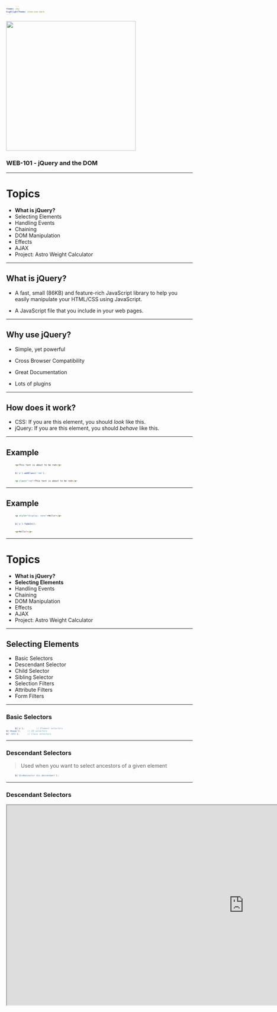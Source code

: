 ```yaml
---
theme: sky
highlightTheme: atom-one-dark
---
```


<style>
   pre {
    font-size: 50% !important;
   }
   code {
    padding: 24px !important;
   }
</style>

<img src="https://camo.githubusercontent.com/02ed3f6695f288aedec24c2a329c667281efef5f/687474703a2f2f707265636973696f6e2d736f6674776172652e636f6d2f77702d636f6e74656e742f75706c6f6164732f323031342f30342f6a5175726572792e676966" height="350" style="border: none; box-shadow: none" />

### WEB-101 - jQuery and the DOM

---

# Topics

- **What is jQuery?**
- Selecting Elements
- Handling Events
- Chaining
- DOM Manipulation
- Effects
- AJAX
- Project: Astro Weight Calculator

----

## What is jQuery?

- A fast, small (86KB) and feature-rich JavaScript library to help you easily manipulate your HTML/CSS using JavaScript.

- A JavaScript file that you include in your web pages.

----

## Why use jQuery?

- Simple, yet powerful

- Cross Browser Compatibility

- Great Documentation

- Lots of plugins

----

## How does it work?

- CSS: If you are this element, you should _look_ like this.
- jQuery: If you are this element, you should _behave_ like this.

----

## Example

```html
<p>This text is about to be red</p>
```
```javascript
$('p').addClass('red');
```
```html
<p class="red">This text is about to be red</p>
```

----

## Example

```html
<p style="display: none">Hello!</p>
```
```javascript
$('p').fadeIn();
```
```html
<p>Hello!</p>
```

---

# Topics

- **What is jQuery?**
- **Selecting Elements**
- Handling Events
- Chaining
- DOM Manipulation
- Effects
- AJAX
- Project: Astro Weight Calculator

----

## Selecting Elements

- Basic Selectors
- Descendant Selector
- Child Selector
- Sibling Selector
- Selection Filters
- Attribute Filters
- Form Filters

----

### Basic Selectors

```javascript
$('p');         // Element selectors
$('#page');     // ID selectors
$('.btn');      // Class selectors
```

----

### Descendant Selectors

> Used when you want to select ancestors of a given element

```javascript
$('div#ancestor div.descendant');
```

----

### Descendant Selectors

<iframe src="https://codepen.io/pen?template=XgmGeQ" width="1280" height="540" />

----

### Child Selector

> Used when you want to select children of an element

```javascript
$('ul > li');
```

----

### Child Selector

<iframe src="https://codepen.io/pen?template=XgmGeQ" width="1280" height="540" />

----

### Sibling Selector

> Used when you want to select the next sibling of an element

```javascript
$('li#foo + li#bar');
```

----

### Sibling Selector

<iframe src="https://codepen.io/pen?template=XgmGeQ" width="1280" height="540" />

----

### Selection Filters

```javascript
$('li:first')          // Select the first element in a jQuery set
$('li:last')           // Select the last element in a jQuery set
$('li:even')           // Select every even element in a jQuery set
$('li:odd')            // Select every odd element in a jQuery set
$('li:eq(n)')          // Select the nth element in a jQuery set
$('li:gt(n)')          // Select elements indexed greater than n
$('li:lt(n)')          // Select elements indexed lower than n
$('ul > li:nth-child(n)');
$('ul > li:first-child');
$('ul > li:last-child');
```

----

### Attribute Filters

> Used to select elements in the DOM based on their attributes. (Usually to grab inputs by their name)

```javascript
$('input[name=email]');         // Get inputs where name == email
$('input[name!=password]');     // Get inputs where name != email
$('input[name^=e]');            // Get inputs where name begins with e
$('input[name$=l]');            // Get inputs where name ends with l
$('input[name*=mail]');         // Get inputs where name contains mail
```

----

### Attribute Filters

<iframe src="https://codepen.io/pen?template=awvMgv" height="540" width="1280" />

----

### Form Filters

> Used to select input elements based on their type

```javascript
$('input:text')         // Select text elements
$('input:password')     // Select password elements
$('input:checkbox')     // Select checkbox elements
```

----

### Form Filters

<iframe src="https://codepen.io/pen?template=awvMgv" height="540" width="1280" />

----

### Exercises (30 minutes)

Complete all exercises beginning with **Selecting Elements**.

https://rebrand.ly/web101

---

# Topics

- **What is jQuery?**
- **Selecting Elements**
- **Handling Events**
- Chaining
- DOM Manipulation
- Effects
- AJAX
- Project: Astro Weight Calculator

----

## Handling Events

---

# Topics

- **What is jQuery?**
- **Selecting Elements**
- **Handling Events**
- **Chaining**
- DOM Manipulation
- Effects
- AJAX
- Project: Astro Weight Calculator

----

## Chaining

---

# Topics

- **What is jQuery?**
- **Selecting Elements**
- **Handling Events**
- **Chaining**
- **DOM Manipulation**
- Effects
- AJAX
- Project: Astro Weight Calculator

----

## DOM Manipulation

---

# Topics

- **What is jQuery?**
- **Selecting Elements**
- **Handling Events**
- **Chaining**
- **DOM Manipulation**
- **Effects**
- AJAX
- Project: Astro Weight Calculator

----

## Effects

---

# Topics

- **What is jQuery?**
- **Selecting Elements**
- **Handling Events**
- **Chaining**
- **DOM Manipulation**
- **Effects**
- **AJAX**
- Project: Astro Weight Calculator

----

## AJAX

---

# Topics

- **What is jQuery?**
- **Selecting Elements**
- **Handling Events**
- **Chaining**
- **DOM Manipulation**
- **Effects**
- **AJAX**
- **Project: Astro Weight Calculator**

----

## Project: Astro Weight Calculator

---